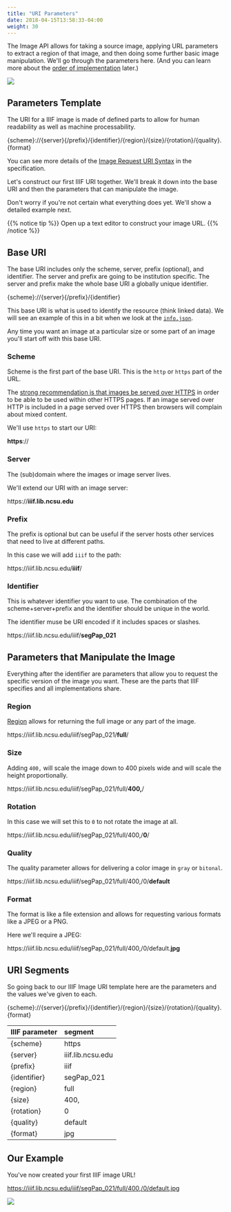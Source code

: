 ```yaml
---
title: "URI Parameters"
date: 2018-04-15T13:58:33-04:00
weight: 30
---
```


The Image API allows for taking a source image, applying URL parameters to extract a region of that image, and then doing some further basic image manipulation. We'll go through the parameters here. (And you can learn more about the [order of implementation](order-of-implementation.md) later.)

![](/images/transformation.png)

## Parameters Template

The URI for a IIIF image is made of defined parts to allow for human readability as well as machine processability.

<div class="alert">{scheme}://{server}{/prefix}/{identifier}/{region}/{size}/{rotation}/{quality}.{format}</div>

You can see more details of the [Image Request URI Syntax](http://iiif.io/api/image/2.1/#image-request-uri-syntax) in the specification.

Let's construct our first IIIF URI together. We'll break it down into the base URI and then the parameters that can manipulate the image.

Don't worry if you're not certain what everything does yet. We'll show a detailed example next.

{{% notice tip %}}
Open up a text editor to construct your image URL.
{{% /notice %}}

## Base URI

The base URI includes only the scheme, server, prefix (optional), and identifier. The server and prefix are going to be institution specific. The server and prefix make the whole base URI a globally unique identifier.

<div class="alert">{scheme}://{server}{/prefix}/{identifier}</div>

This base URI is what is used to identify the resource (think linked data). We will see an example of this in a bit when we look at the [`info.json`](info.md).

Any time you want an image at a particular size or some part of an image you'll start off with this base URI.

### Scheme

Scheme is the first part of the base URI. This is the `http` or `https` part of the URL.

The [strong recommendation is that images be served over HTTPS](../bonus/https.md) in order to be able to be used within other HTTPS pages. If an image served over HTTP is included in a page served over HTTPS then browsers will complain about mixed content.

We'll use `https` to start our URI:
<div class="alert"><strong>https</strong>://</div>

### Server

The (sub)domain where the images or image server lives.
<!-- #todo:40 start here -->
We'll extend our URI with an image server:

<div class="alert">https://<strong>iiif.lib.ncsu.edu</strong></div>

### Prefix

The prefix is optional but can be useful if the server hosts other services that need to live at different paths.

In this case we will add `iiif` to the path:
<div class="alert">https://iiif.lib.ncsu.edu/<strong>iiif</strong>/</div>

### Identifier

This is whatever identifier you want to use. The combination of the scheme+server+prefix and the identifier should be unique in the world.

The identifier muse be URI encoded if it includes spaces or slashes. <!-- (which you should probably not be adding to identifiers in any case) -->

<div class="alert">https://iiif.lib.ncsu.edu/iiif/<strong>segPap_021</strong></div>

## Parameters that Manipulate the Image

Everything after the identifier are parameters that allow you to request the specific version of the image you want. These are the parts that IIIF specifies and all implementations share.

### Region

[Region](http://iiif.io/api/image/2.1/#region) allows for returning the full image or any part of the image.

<div class="alert">https://iiif.lib.ncsu.edu/iiif/segPap_021/<strong>full</strong>/</div>

### Size

Adding `400,` will scale the image down to 400 pixels wide and will scale the height proportionally.

<div class="alert">https://iiif.lib.ncsu.edu/iiif/segPap_021/full/<strong>400,</strong>/</div>

### Rotation

In this case we will set this to `0` to not rotate the image at all.

<div class="alert">https://iiif.lib.ncsu.edu/iiif/segPap_021/full/400,/<strong>0</strong>/</div>

### Quality

The quality parameter allows for delivering a color image in `gray` or `bitonal`.

<div class="alert">https://iiif.lib.ncsu.edu/iiif/segPap_021/full/400,/0/<strong>default</strong></div>

### Format

The format is like a file extension and allows for requesting various formats like a JPEG or a PNG.

Here we'll require a JPEG:

<div class="alert">https://iiif.lib.ncsu.edu/iiif/segPap_021/full/400,/0/default.<strong>jpg</strong></div>

## URI Segments

So going back to our IIIF Image URI template here are the parameters and the values we've given to each.

<div class="alert">{scheme}://{server}{/prefix}/{identifier}/{region}/{size}/{rotation}/{quality}.{format}</div>

| IIIF parameter | segment           |
|:---------------|:------------------|
| {scheme}       | https             |
| {server}       | iiif.lib.ncsu.edu |
| {prefix}       | iiif              |
| {identifier}   | segPap_021        |
| {region}       | full              |
| {size}         | 400,              |
| {rotation}     | 0                 |
| {quality}      | default           |
| {format}       | jpg               |

## Our Example

You've now created your first IIIF image URL!

https://iiif.lib.ncsu.edu/iiif/segPap_021/full/400,/0/default.jpg

![](https://iiif.lib.ncsu.edu/iiif/segPap_021/full/400,/0/default.jpg)
